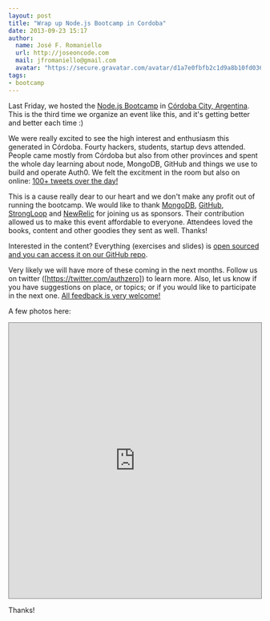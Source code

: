 ```yaml
---
layout: post
title: "Wrap up Node.js Bootcamp in Cordoba"
date: 2013-09-23 15:17
author: 
  name: José F. Romaniello
  url: http://joseoncode.com
  mail: jfromaniello@gmail.com
  avatar: "https://secure.gravatar.com/avatar/d1a7e0fbfb2c1d9a8b10fd03648da78f.png"
tags: 
- bootcamp
---
```


Last Friday, we hosted the [Node.js Bootcamp](http://nodejsbootcamp.com/) in [Córdoba City, Argentina](https://maps.google.com.ar/maps?q=cordoba+argentina&hl=en&ie=UTF8&sll=-34.625863,-58.433533&sspn=0.42942,0.845261&hnear=C%C3%B3rdoba,+C%C3%B3rdoba+Province&t=m&z=12). This is the third time we organize  an event like this, and it's getting better and better each time :)

We were really excited to see the high interest and enthusiasm this generated in Córdoba. Fourty hackers, students, startup devs attended. People came mostly from Córdoba but also from other provinces and spent the whole day learning about node, MongoDB, GitHub and things we use to build and operate Auth0. We felt the excitment in the room but also on online: [100+ tweets over the day!](https://twitter.com/search?q=%23cbanodebootcamp&src=typd&f=realtime)

This is a cause really dear to our heart and we don't make any profit out of running the bootcamp. We would like to thank [MongoDB](http://www.mongodb.com/), [GitHub](http://github.com), [StrongLoop](http://strongloop.com) and [NewRelic](http://newrelic.com) for joining us as sponsors. Their contribution allowed us to make this event affordable to everyone. Attendees loved the books, content and other goodies they sent as well. Thanks!

Interested in the content? Everything (exercises and slides) is [open sourced and you can access it on our GitHub repo](https://github.com/auth0/bootcamp-workshop).

Very likely we will have more of these coming in the next months. Follow us on twitter ([https://twitter.com/authzero]) to learn more. Also, let us know if you have suggestions on place, or topics; or if you would like to participate in the next one. [All feedback is very welcome!](bootcamp@auth0.com)

A few photos here:

<iframe 
	src="https://cloudup.com/cZGzW87kJPX?chromeless" 
	style="width: 100%;height: 550px;border: 1px solid grey;"></iframe>

Thanks!
